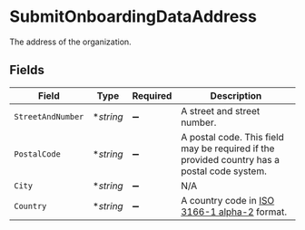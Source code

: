 # SubmitOnboardingDataAddress

The address of the organization.


## Fields

| Field                                                                                            | Type                                                                                             | Required                                                                                         | Description                                                                                      |
| ------------------------------------------------------------------------------------------------ | ------------------------------------------------------------------------------------------------ | ------------------------------------------------------------------------------------------------ | ------------------------------------------------------------------------------------------------ |
| `StreetAndNumber`                                                                                | **string*                                                                                        | :heavy_minus_sign:                                                                               | A street and street number.                                                                      |
| `PostalCode`                                                                                     | **string*                                                                                        | :heavy_minus_sign:                                                                               | A postal code. This field may be required if the provided country has a postal code system.      |
| `City`                                                                                           | **string*                                                                                        | :heavy_minus_sign:                                                                               | N/A                                                                                              |
| `Country`                                                                                        | **string*                                                                                        | :heavy_minus_sign:                                                                               | A country code in [ISO 3166-1 alpha-2](https://en.wikipedia.org/wiki/ISO_3166-1_alpha-2) format. |